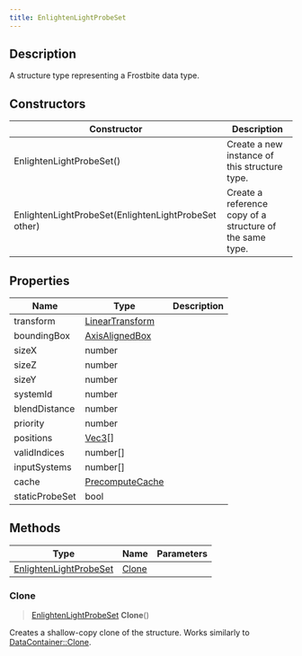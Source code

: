 ```yaml
---
title: EnlightenLightProbeSet
---
```

## Description

A structure type representing a Frostbite data type.

## Constructors

| Constructor                                          | Description                                              |
| ---------------------------------------------------- | -------------------------------------------------------- |
| EnlightenLightProbeSet()                             | Create a new instance of this structure type.            |
| EnlightenLightProbeSet(EnlightenLightProbeSet other) | Create a reference copy of a structure of the same type. |

## Properties

| Name           | Type                                                    | Description |
| -------------- | ------------------------------------------------------- | ----------- |
| transform      | [LinearTransform](/vext/ref/shared/class/lineartransform) |             |
| boundingBox    | [AxisAlignedBox](/vext/ref/shared/class/axisalignedbox)   |             |
| sizeX          | number                                                  |             |
| sizeZ          | number                                                  |             |
| sizeY          | number                                                  |             |
| systemId       | number                                                  |             |
| blendDistance  | number                                                  |             |
| priority       | number                                                  |             |
| positions      | [Vec3](/vext/ref/shared/class/vec3)\[\]                   |             |
| validIndices   | number\[\]                                              |             |
| inputSystems   | number\[\]                                              |             |
| cache          | [PrecomputeCache](/vext/ref/fb/precomputecache/)                      |             |
| staticProbeSet | bool                                                    |             |

## Methods

| Type                                             | Name            | Parameters |
| ------------------------------------------------ | --------------- | ---------- |
| [EnlightenLightProbeSet](/vext/ref/fb/enlightenlightprobeset/) | [Clone](#clone) |            |

### Clone

> [EnlightenLightProbeSet](/vext/ref/fb/enlightenlightprobeset/) **Clone**()

Creates a shallow-copy clone of the structure. Works similarly to [DataContainer::Clone](/vext/ref/shared/class/datacontainer#clone).
